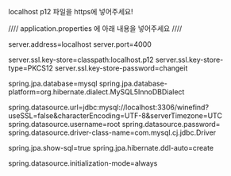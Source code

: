 localhost p12 파일을 https에 넣어주세요!

//// application.properties 에 아래 내용을 넣어주세요 ////

server.address=localhost
server.port=4000

server.ssl.key-store=classpath:localhost.p12
server.ssl.key-store-type=PKCS12
server.ssl.key-store-password=changeit

spring.jpa.database=mysql
spring.jpa.database-platform=org.hibernate.dialect.MySQL5InnoDBDialect

spring.datasource.url=jdbc:mysql://localhost:3306/winefind?useSSL=false&characterEncoding=UTF-8&serverTimezone=UTC
spring.datasource.username=root
spring.datasource.password=
spring.datasource.driver-class-name=com.mysql.cj.jdbc.Driver

spring.jpa.show-sql=true
spring.jpa.hibernate.ddl-auto=create

spring.datasource.initialization-mode=always